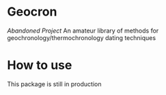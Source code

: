 # Geocron
*Abandoned Project* An amateur library of methods for geochronology/thermochronology dating techniques

# How to use
This package is still in production
